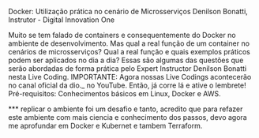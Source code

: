 Docker: Utilização prática no cenário de Microsserviços
Denilson Bonatti, Instrutor - Digital Innovation One

Muito se tem falado de containers e consequentemente do Docker no ambiente de desenvolvimento. 
Mas qual a real função de um container no cenários de microsserviços? Qual a real função e 
quais exemplos práticos podem ser aplicados no dia a dia? Essas são algumas das questões que 
serão abordadas de forma prática pelo Expert Instructor Denilson Bonatti nesta Live Coding. 
IMPORTANTE: Agora nossas Live Codings acontecerão no canal oficial da dio._ no YouTube. Então, 
já corre lá e ative o lembrete! Pré-requisitos: Conhecimentos básicos em Linux, Docker e AWS.

*** replicar o ambiente foi um desafio e tanto, acredito que para refazer este ambiente com mais
    ciencia e conhecimento dos passos, devo agora me aprofundar em Docker e Kubernet e tambem
    Terraform.
